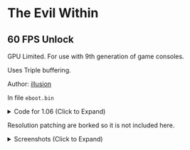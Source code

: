 # The Evil Within

## 60 FPS Unlock

GPU Limited. For use with 9th generation of game consoles.

Uses Triple buffering.

Author: [illusion](https://github.com/illusion0001)

In file `eboot.bin`

<details>
<summary>Code for 1.06 (Click to Expand)</summary>

```
0x23BCE3 00
```

</details>

Resolution patching are borked so it is not included here. 

<details>
<summary>Screenshots (Click to Expand)</summary>

<p align="center">
<img src="https://storage.googleapis.com/assets-illusion0001/images/patches/preview/Zwei_NG/The%20Evil%20Within_20211011142742.png">
</p>

<p align="center">
<img src="https://storage.googleapis.com/assets-illusion0001/images/patches/preview/Zwei_NG/The%20Evil%20Within_20211011142747.png">
</p>

</details>
